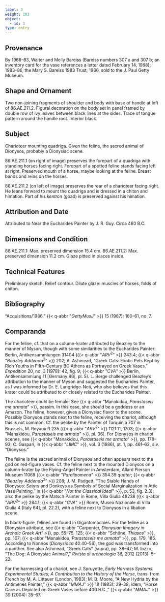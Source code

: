 ```yaml
---
label: 3
weight: 103
object:
  - id: 3
type: entry
---
```

## Provenance

By 1968–83, Walter and Molly Bareiss (Bareiss numbers 307 a and 307 b; an inventory card for the vase references a letter dated February 14, 1968); 1983–86, the Mary S. Bareiss 1983 Trust; 1986, sold to the J. Paul Getty Museum.

## Shape and Ornament

Two non-joining fragments of shoulder and body with base of handle at left of 86.AE.211.2. Figural decoration on the body set in panel framed by double row of ivy leaves between black lines at the sides. Trace of tongue pattern around the handle root. Interior black.

## Subject

Charioteer mounting quadriga. Given the feline, the sacred animal of Dionysos, probably a Dionysiac scene.

86.AE.211.1 (on right of image) preserves the forepart of a quadriga with standing horses facing right. Forepart of a spotted feline stands facing left at right. Preserved mouth of a horse, maybe looking at the feline. Breast bands and reins on the horses.

86.AE.211.2 (on left of image) preserves the rear of a charioteer facing right. He leans forward to mount the quadriga and is dressed in a chiton and himation. Part of his *kentron* (goad) is preserved against his himation.

## Attribution and Date

Attributed to Near the Eucharides Painter by J. R. Guy. Circa 480 B.C.

## Dimensions and Condition

86.AE.211.1: Max. preserved dimension 15.4 cm. 86.AE.211.2: Max. preserved dimension 11.2 cm. Glaze pitted in places inside.

## Technical Features

Preliminary sketch. Relief contour. Dilute glaze: muscles of horses, folds of chiton.

## Bibliography

“Acquisitions/1986,” {{< q-abbr "*GettyMusJ*" >}} 15 (1987): 160–61, no. 7.

## Comparanda

For the feline, cf. that on a column-krater attributed by Beazley to the manner of Myson, though with some similarities to the Eucharides Painter: Berlin, Antikensammlungen 31404 ({{< q-abbr "*ARV*<sup>2</sup>" >}} 243.4; {{< q-abbr "*Beazley Addenda*<sup>2</sup>" >}} 202; A. Ashmead, “Greek Cats: Exotic Pets Kept by Rich Youths in Fifth-Century BC Athens as Portrayed on Greek Vases,” *Expedition* 20, no. 3 [1978]: 42, fig. 9; {{< q-abbr "*CVA*" >}} Berlin, Antikensammlung 11 [Germany 86], pl. 5). L. Berge challenged Beazley’s attribution to the manner of Myson and suggested the Eucharides Painter, as I was informed by Dr. E. Langridge-Noti, who also believes that this krater could be attributed to or closely related to the Eucharides Painter.

The charioteer could be female: See {{< q-abbr "Manakidou, *Parastaseis me armata*" >}}, passim. In this case, she should be a goddess or an Amazon. The feline, however, gives a Dionysiac flavor to the scene. Possibly Dionysos stands next to the feline, receiving the chariot, although this is not common. Cf. the pelike by the Painter of Tarquinia 707 in Brussels, M. Royaux R 235 ({{< q-abbr "*ARV*<sup>2</sup>" >}} 1121.11, 1703; {{< q-abbr "Manakidou, *Parastaseis me armata*" >}}*,* pl. 36). For Dionysos in chariot scenes, see {{< q-abbr "Manakidou, *Parastaseis me armata*" >}}, pp. 178–93; C. Gaspari, in {{< q-abbr "*LIMC*" >}}, vol. 3 (1986), pt. 1, pp. 461–62, s.v. “Dionysos.”

The feline is the sacred animal of Dionysos and often appears next to the god on red-figure vases. Cf. the feline next to the mounted Dionysos on a column-krater by the Flying-Angel Painter in Amsterdam, Allard Pierson Museum 11068 ({{< q-abbr "*Paralipomena*" >}} 354.39 *quater*; {{< q-abbr "*Beazley Addenda*<sup>2</sup>" >}} 208; J. M. Padgett, “The Stable Hands of Dionysos: Satyrs and Donkeys as Symbols of Social Marginalization in Attic Vase Painting,” in {{< q-abbr "*Not the Classical Ideal*" >}}, p. 53, fig. 2.3); also the pelike by the Matsch Painter in Rome, Villa Giulia 48238 ({{< q-abbr "*ARV*<sup>2</sup>" >}} 284.1; {{< q-abbr "*CVA*" >}} Rome, Museo Nazionale di Villa Giulia 4 [Italy 64], pl. 22.2), with a feline next to Dionysos in a libation scene.

In black-figure, felines are found in Gigantomachies. For the feline as a Dionysian attribute, see {{< q-abbr "Carpenter, *Dionysian Imagery in Archaic Greek Art*" >}}, pp. 55–75, 125; {{< q-abbr "Schöne, *Thiasos*" >}}, pp. 107; {{< q-abbr "Manakidou, *Parastaseis me armata*" >}}, pp. 179, 185. According to Nonnos (*Dionysiaca* 40.40–56), the god was transformed into a panther. See also Ashmead, “Greek Cats” (supra), pp. 38–47; M. Iozzo, “The Dog: A Dionysiac Animal?,” *Rivista di archeologia* 36, 2012 (2013): 5–22.

For the harnessing of a chariot, see J. Spruyette, *Early Harness Systems: Experimental Studies; A Contribution to the History of the Horse*, trans. from French by M. A. Littauer (London, 1983); M. B. Moore, “A New Hydria by the Antimenes Painter,” {{< q-abbr "*MMAJ*" >}} 18 (1983): 29–38; idem, “Horse Care as Depicted on Greek Vases before 400 B.C.,” {{< q-abbr "*MMAJ*" >}} 39 (2004): 35–67.
